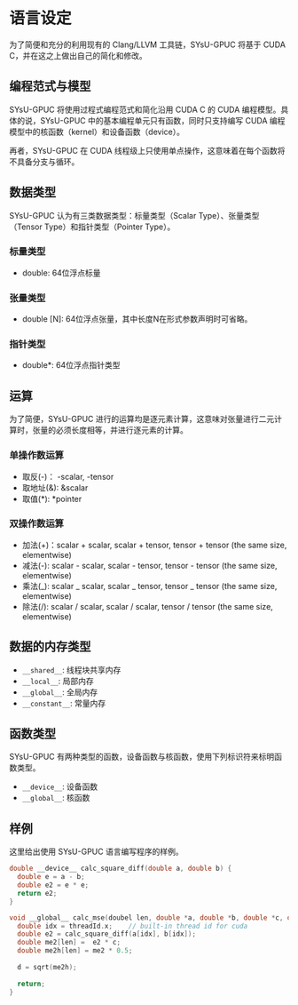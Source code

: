 # 语言设定

为了简便和充分的利用现有的 Clang/LLVM 工具链，SYsU-GPUC 将基于 CUDA C，并在这之上做出自己的简化和修改。

## 编程范式与模型

SYsU-GPUC 将使用过程式编程范式和简化沿用 CUDA C 的 CUDA 编程模型。具体的说，SYsU-GPUC 中的基本编程单元只有函数，同时只支持编写 CUDA 编程模型中的核函数（kernel）和设备函数（device）。

再者，SYsU-GPUC 在 CUDA 线程级上只使用单点操作，这意味着在每个函数将不具备分支与循环。

## 数据类型

SYsU-GPUC 认为有三类数据类型：标量类型（Scalar Type）、张量类型（Tensor Type）和指针类型（Pointer Type）。

### 标量类型

- double: 64位浮点标量

### 张量类型

- double [N]: 64位浮点张量，其中长度N在形式参数声明时可省略。

### 指针类型

- double*: 64位浮点指针类型

## 运算

为了简便，SYsU-GPUC 进行的运算均是逐元素计算，这意味对张量进行二元计算时，张量的必须长度相等，并进行逐元素的计算。

### 单操作数运算

- 取反(-)： -scalar, -tensor
- 取地址(&): &scalar
- 取值(*): *pointer

### 双操作数运算

- 加法(+)：scalar + scalar, scalar + tensor, tensor + tensor (the same size, elementwise)
- 减法(-): scalar - scalar, scalar - tensor, tensor - tensor (the same size, elementwise)
- 乘法(_): scalar _ scalar, scalar _ tensor, tensor _ tensor (the same size, elementwise)
- 除法(/): scalar / scalar, scalar / scalar, tensor / tensor (the same size, elementwise)

## 数据的内存类型

- `__shared__`: 线程块共享内存
- `__local__`: 局部内存
- `__global__`: 全局内存
- `__constant__`: 常量内存

## 函数类型

SYsU-GPUC 有两种类型的函数，设备函数与核函数，使用下列标识符来标明函数类型。

- `__device__`: 设备函数
- `__global__`: 核函数

## 样例

这里给出使用 SYsU-GPUC 语言编写程序的样例。

```c
double __device__ calc_square_diff(double a, double b) {
  double e = a - b;
  double e2 = e * e;
  return e2;
}

void __global__ calc_mse(doubel len, double *a, double *b, double *c, double *d) {
  double idx = threadId.x;    // built-in thread id for cuda
  double e2 = calc_square_diff(a[idx], b[idx]);
  double me2[len] =  e2 * c;
  double me2h[len] = me2 * 0.5;
  
  d = sqrt(me2h);
  
  return;
}
```

